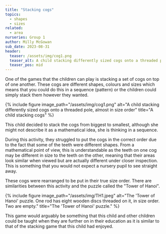 ```yaml
---
title: "Stacking cogs"
topics: 
  - shapes
  - sizes
related: 
  - area
nurseries: Group 1
author: Milly McGowan
sub_date: 2023-08-31
header:
  teaser: /assets/img/cog1.png
  teaser_alt: A child stacking differently sized cogs onto a threaded pole, almost in size order.
  teaser_pos: mid
---
```

One of the games that the children can play is stacking a set of cogs on top of one another. These cogs are different shapes, colours and sizes which means that you could do this in a sequence (pattern) or the children could simply stack them however they wanted.

{% include figure image_path="/assets/img/cog1.png" alt="A child stacking differently sized cogs onto a threaded pole, almost in size order" title="A child stacking cogs" %}

This child decided to stack the cogs from biggest to smallest, although she might not describe it as a mathematical idea, she is thinking in a sequence.

During this activity, they struggled to put the cogs in the correct order due to the fact that some of the teeth were different shapes. From a mathematical point of view, this is understandable as the teeth on one cog may be different in size to the teeth on the other, meaning that their areas look similar when viewed but are actually different under closer inspection. This is something that you would not expect a nursery pupil to see straight away.

These cogs were rearranged to be put in their true size order. There are similarities between this activity and the puzzle called the "Tower of Hanoi".

{% include figure image_path="/assets/img/TH1.jpeg" alt="The 'Tower of Hanoi' puzzle. One rod has eight wooden discs threaded on it, in size order. Two are empty." title="The 'Tower of Hanoi' puzzle." %}

This game would arguably be something that this child and other children could be taught when they are further on in their education as it is similar to that of the stacking game that this child had enjoyed.